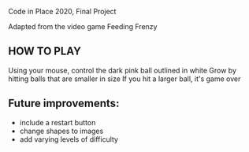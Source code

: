 Code in Place 2020, Final Project

Adapted from the video game Feeding Frenzy

## HOW TO PLAY

Using your mouse, control the dark pink ball outlined in white
Grow by hitting balls that are smaller in size
If you hit a larger ball, it's game over

## Future improvements:

- include a restart button
- change shapes to images
- add varying levels of difficulty
